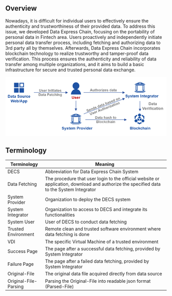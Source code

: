 ## Overview

Nowadays, it is difficult for individual users to effectively ensure the authenticity and trustworthiness of their provided data. To address this issue, we developed Data Express Chain, focusing on the portability of personal data in Fintech area. Users proactively and independently initiate personal data transfer process, including fetching and authorizing data to 3rd party all by themselves. Afterwards, Data Express Chain incorporates blockchain technology to realize trustworthy and tamper-proof data verification. This process ensures the authenticity and reliability of data transfer among multiple organizations, and it aims to build a basic infrastructure for secure and trusted personal data exchange.


![image](./1-1.png)

## Terminology

| **Terminology** | **Meaning**                                                                                                                           |
| --------------------- | ------------------------------------------------------------------------------------------------------------------------------------------- |
| DECS                  | Abbreviation for Data Express Chain System                                                                                                  |
| Data Fetching         | The procedure that user login to the official website or application, download and authorize the specified data to the System Integrator |
| System Provider       | Organization to deploy the DECS system                                                                                                      |
| System Integrator     | Organization to access to DECS and integrate its functionalities                                                                            |
| System User           | User of DECS to conduct data fetching                                                                                                       |
| Trusted Environment   | Remote clean and trusted software environment where data fetching is done                                                                   |
| VDI                   | The specific Virtual Machine of a trusted environment                                                                                       |
| Success Page          | The page after a successful data fetching, provided by System Integrator                                                                    |
| Failure Page          | The page after a failed data fetching, provided by System Integrator                                                                       |
| Original-File         | The original data file acquired directly from data source                                                                                   |
| Original-File-Parsing | Parsing the Original-File into readable json format (Parsed-File)                                                                          |
